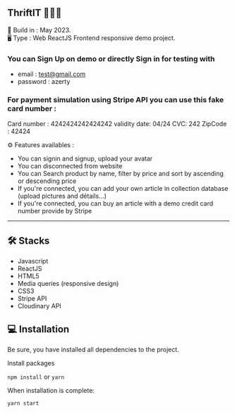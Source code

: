 ThriftIT 👚👕👖
-----------------
  
📆 Build in : May 2023.   
🖥 Type : Web ReactJS Frontend responsive demo project.   


### You can Sign Up on demo or directly Sign in for testing with
* email : test@gmail.com
* password : azerty

### For payment simulation using Stripe API you can use this fake card number :
Card number :  4242424242424242 validity date: 04/24 CVC: 242 ZipCode : 42424


⚙️ Features availables : 
* You can signin and signup, upload your avatar
* You can disconnected from website
* You can Search product by name, filter by price and sort by ascending or descending price
* If you're connected, you can add your own article in collection database (upload pictures and détails...)
* If you're connected, you can buy an article with a demo credit card number provide by Stripe

---


🛠 Stacks
---
* Javascript
* ReactJS
* HTML5
* Media queries (responsive design)
* CSS3
* Stripe API
* Cloudinary API

💻 Installation
---

Be sure, you have installed all dependencies to the project.  


 Install packages

`npm install`
or
`yarn`

 When installation is complete:

`yarn start`


